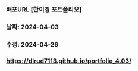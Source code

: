 ### 배포URL [한이경 포트폴리오]
### 날짜: 2024-04-03
### 수정: 2024-04-26
### https://dlrud7113.github.io/portfolio_4.03/
